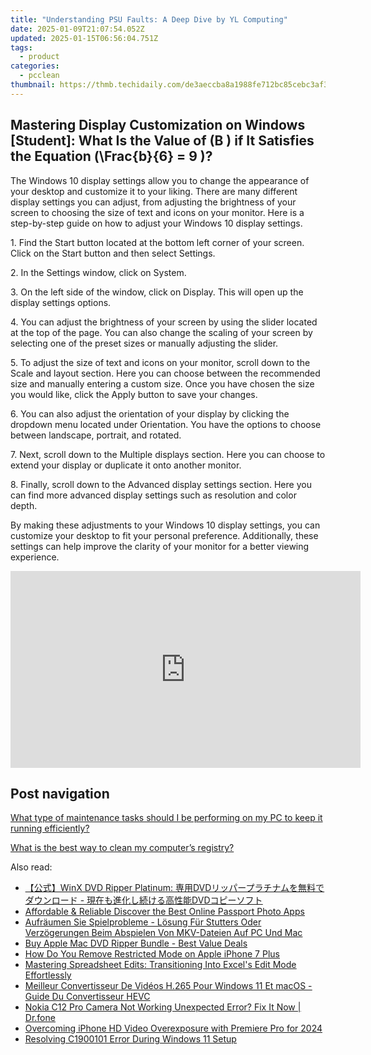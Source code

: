 ```yaml
---
title: "Understanding PSU Faults: A Deep Dive by YL Computing"
date: 2025-01-09T21:07:54.052Z
updated: 2025-01-15T06:56:04.751Z
tags:
  - product
categories:
  - pcclean
thumbnail: https://thmb.techidaily.com/de3aeccba8a1988fe712bc85cebc3af3bc3a21faab0414036ff801745dc15189.png
---
```


## Mastering Display Customization on Windows [Student]: What Is the Value of \(B \) if It Satisfies the Equation \(\Frac{b}{6} = 9 \)?

The Windows 10 display settings allow you to change the appearance of your desktop and customize it to your liking. There are many different display settings you can adjust, from adjusting the brightness of your screen to choosing the size of text and icons on your monitor. Here is a step-by-step guide on how to adjust your Windows 10 display settings. 

1\. Find the Start button located at the bottom left corner of your screen. Click on the Start button and then select Settings.

2\. In the Settings window, click on System.

3\. On the left side of the window, click on Display. This will open up the display settings options. 

4\. You can adjust the brightness of your screen by using the slider located at the top of the page. You can also change the scaling of your screen by selecting one of the preset sizes or manually adjusting the slider.

5\. To adjust the size of text and icons on your monitor, scroll down to the Scale and layout section. Here you can choose between the recommended size and manually entering a custom size. Once you have chosen the size you would like, click the Apply button to save your changes.

6\. You can also adjust the orientation of your display by clicking the dropdown menu located under Orientation. You have the options to choose between landscape, portrait, and rotated.

7\. Next, scroll down to the Multiple displays section. Here you can choose to extend your display or duplicate it onto another monitor.

8\. Finally, scroll down to the Advanced display settings section. Here you can find more advanced display settings such as resolution and color depth. 

By making these adjustments to your Windows 10 display settings, you can customize your desktop to fit your personal preference. Additionally, these settings can help improve the clarity of your monitor for a better viewing experience.

<!-- affiliate ads begin -->
<iframe width="560" height="315" src="https://www.youtube.com/embed/tkpBmccvJ_Q?si=J7ellPL1G1l8Axi_" title="YouTube video player" frameborder="0" allow="accelerometer; autoplay; clipboard-write; encrypted-media; gyroscope; picture-in-picture; web-share" referrerpolicy="strict-origin-when-cross-origin" allowfullscreen></iframe>
<!-- affiliate ads end -->

## Post navigation

[What type of maintenance tasks should I be performing on my PC to keep it running efficiently?](https://tools.techidaily.com/pcclean/products/)

[What is the best way to clean my computer’s registry?](https://tools.techidaily.com/pcclean/products/)

<ins class="adsbygoogle"
     style="display:block"
     data-ad-format="autorelaxed"
     data-ad-client="ca-pub-7571918770474297"
     data-ad-slot="1223367746"></ins>

<ins class="adsbygoogle"
     style="display:block"
     data-ad-client="ca-pub-7571918770474297"
     data-ad-slot="8358498916"
     data-ad-format="auto"
     data-full-width-responsive="true"></ins>

<span class="atpl-alsoreadstyle">Also read:</span>
<div><ul>
<li><a href="https://discover-amazing.techidaily.com/1725289668327-winx-dvd-ripper-platinum-dvd-dvd/"><u>【公式】WinX DVD Ripper Platinum: 専用DVDリッパープラチナムを無料でダウンロード - 現在も進化し続ける高性能DVDコピーソフト</u></a></li>
<li><a href="https://extra-tips.techidaily.com/affordable-and-reliable-discover-the-best-online-passport-photo-apps/"><u>Affordable & Reliable Discover the Best Online Passport Photo Apps</u></a></li>
<li><a href="https://discover-amazing.techidaily.com/aufraumen-sie-spielprobleme-losung-fur-stutters-oder-verzogerungen-beim-abspielen-von-mkv-dateien-auf-pc-und-mac/"><u>Aufräumen Sie Spielprobleme - Lösung Für Stutters Oder Verzögerungen Beim Abspielen Von MKV-Dateien Auf PC Und Mac</u></a></li>
<li><a href="https://discover-amazing.techidaily.com/buy-apple-mac-dvd-ripper-bundle-best-value-deals/"><u>Buy Apple Mac DVD Ripper Bundle - Best Value Deals</u></a></li>
<li><a href="https://ios-unlock.techidaily.com/how-do-you-remove-restricted-mode-on-apple-iphone-7-plus-by-drfone-ios/"><u>How Do You Remove Restricted Mode on Apple iPhone 7 Plus</u></a></li>
<li><a href="https://win-dash.techidaily.com/mastering-spreadsheet-edits-transitioning-into-excels-edit-mode-effortlessly/"><u>Mastering Spreadsheet Edits: Transitioning Into Excel's Edit Mode Effortlessly</u></a></li>
<li><a href="https://discover-amazing.techidaily.com/meilleur-convertisseur-de-videos-h265-pour-windows-11-et-macos-guide-du-convertisseur-hevc/"><u>Meilleur Convertisseur De Vidéos H.265 Pour Windows 11 Et macOS - Guide Du Convertisseur HEVC</u></a></li>
<li><a href="https://fix-guide.techidaily.com/nokia-c12-pro-camera-not-working-unexpected-error-fix-it-now-drfone-by-drfone-fix-android-problems-fix-android-problems/"><u>Nokia C12 Pro Camera Not Working Unexpected Error? Fix It Now | Dr.fone</u></a></li>
<li><a href="https://extra-approaches.techidaily.com/overcoming-iphone-hd-video-overexposure-with-premiere-pro-for-2024/"><u>Overcoming iPhone HD Video Overexposure with Premiere Pro for 2024</u></a></li>
<li><a href="https://graphic-issues.techidaily.com/resolving-c1900101-error-during-windows-11-setup/"><u>Resolving C1900101 Error During Windows 11 Setup</u></a></li>
</ul></div>

